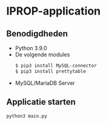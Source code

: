 # IPROP-application

## Benodigdheden
- Python 3.9.0
- De volgende modules
  ```sh
  $ pip3 install MySQL-connector
  $ pip3 install prettytable
  ```
- MySQL/MariaDB Server

## Applicatie starten
```sh
python3 main.py
```
